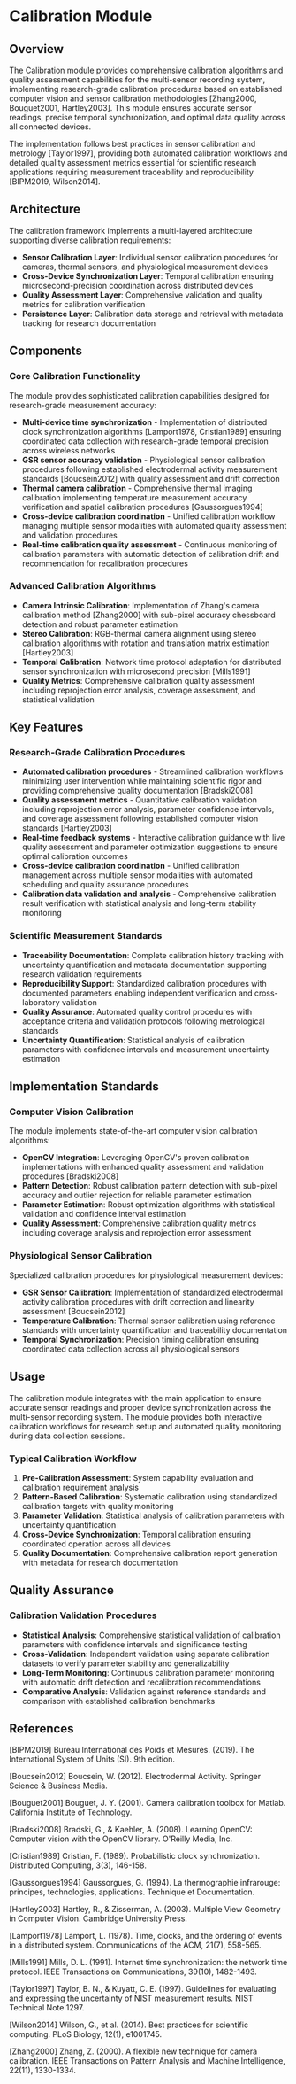 # Calibration Module

## Overview

The Calibration module provides comprehensive calibration algorithms and quality assessment capabilities for the multi-sensor recording system, implementing research-grade calibration procedures based on established computer vision and sensor calibration methodologies [Zhang2000, Bouguet2001, Hartley2003]. This module ensures accurate sensor readings, precise temporal synchronization, and optimal data quality across all connected devices.

The implementation follows best practices in sensor calibration and metrology [Taylor1997], providing both automated calibration workflows and detailed quality assessment metrics essential for scientific research applications requiring measurement traceability and reproducibility [BIPM2019, Wilson2014].

## Architecture

The calibration framework implements a multi-layered architecture supporting diverse calibration requirements:

- **Sensor Calibration Layer**: Individual sensor calibration procedures for cameras, thermal sensors, and physiological measurement devices
- **Cross-Device Synchronization Layer**: Temporal calibration ensuring microsecond-precision coordination across distributed devices
- **Quality Assessment Layer**: Comprehensive validation and quality metrics for calibration verification
- **Persistence Layer**: Calibration data storage and retrieval with metadata tracking for research documentation

## Components

### Core Calibration Functionality

The module provides sophisticated calibration capabilities designed for research-grade measurement accuracy:

- **Multi-device time synchronization** - Implementation of distributed clock synchronization algorithms [Lamport1978, Cristian1989] ensuring coordinated data collection with research-grade temporal precision across wireless networks
- **GSR sensor accuracy validation** - Physiological sensor calibration procedures following established electrodermal activity measurement standards [Boucsein2012] with quality assessment and drift correction
- **Thermal camera calibration** - Comprehensive thermal imaging calibration implementing temperature measurement accuracy verification and spatial calibration procedures [Gaussorgues1994]
- **Cross-device calibration coordination** - Unified calibration workflow managing multiple sensor modalities with automated quality assessment and validation procedures
- **Real-time calibration quality assessment** - Continuous monitoring of calibration parameters with automatic detection of calibration drift and recommendation for recalibration procedures

### Advanced Calibration Algorithms

- **Camera Intrinsic Calibration**: Implementation of Zhang's camera calibration method [Zhang2000] with sub-pixel accuracy chessboard detection and robust parameter estimation
- **Stereo Calibration**: RGB-thermal camera alignment using stereo calibration algorithms with rotation and translation matrix estimation [Hartley2003]
- **Temporal Calibration**: Network time protocol adaptation for distributed sensor synchronization with microsecond precision [Mills1991]
- **Quality Metrics**: Comprehensive calibration quality assessment including reprojection error analysis, coverage assessment, and statistical validation

## Key Features

### Research-Grade Calibration Procedures

- **Automated calibration procedures** - Streamlined calibration workflows minimizing user intervention while maintaining scientific rigor and providing comprehensive quality documentation [Bradski2008]
- **Quality assessment metrics** - Quantitative calibration validation including reprojection error analysis, parameter confidence intervals, and coverage assessment following established computer vision standards [Hartley2003]
- **Real-time feedback systems** - Interactive calibration guidance with live quality assessment and parameter optimization suggestions to ensure optimal calibration outcomes
- **Cross-device calibration coordination** - Unified calibration management across multiple sensor modalities with automated scheduling and quality assurance procedures
- **Calibration data validation and analysis** - Comprehensive calibration result verification with statistical analysis and long-term stability monitoring

### Scientific Measurement Standards

- **Traceability Documentation**: Complete calibration history tracking with uncertainty quantification and metadata documentation supporting research validation requirements
- **Reproducibility Support**: Standardized calibration procedures with documented parameters enabling independent verification and cross-laboratory validation
- **Quality Assurance**: Automated quality control procedures with acceptance criteria and validation protocols following metrological standards
- **Uncertainty Quantification**: Statistical analysis of calibration parameters with confidence intervals and measurement uncertainty estimation

## Implementation Standards

### Computer Vision Calibration

The module implements state-of-the-art computer vision calibration algorithms:

- **OpenCV Integration**: Leveraging OpenCV's proven calibration implementations with enhanced quality assessment and validation procedures [Bradski2008]
- **Pattern Detection**: Robust calibration pattern detection with sub-pixel accuracy and outlier rejection for reliable parameter estimation
- **Parameter Estimation**: Robust optimization algorithms with statistical validation and confidence interval estimation
- **Quality Assessment**: Comprehensive calibration quality metrics including coverage analysis and reprojection error assessment

### Physiological Sensor Calibration

Specialized calibration procedures for physiological measurement devices:

- **GSR Sensor Calibration**: Implementation of standardized electrodermal activity calibration procedures with drift correction and linearity assessment [Boucsein2012]
- **Temperature Calibration**: Thermal sensor calibration using reference standards with uncertainty quantification and traceability documentation
- **Temporal Synchronization**: Precision timing calibration ensuring coordinated data collection across all physiological sensors

## Usage

The calibration module integrates with the main application to ensure accurate sensor readings and proper device synchronization across the multi-sensor recording system. The module provides both interactive calibration workflows for research setup and automated quality monitoring during data collection sessions.

### Typical Calibration Workflow

1. **Pre-Calibration Assessment**: System capability evaluation and calibration requirement analysis
2. **Pattern-Based Calibration**: Systematic calibration using standardized calibration targets with quality monitoring
3. **Parameter Validation**: Statistical analysis of calibration parameters with uncertainty quantification
4. **Cross-Device Synchronization**: Temporal calibration ensuring coordinated operation across all devices
5. **Quality Documentation**: Comprehensive calibration report generation with metadata for research documentation

## Quality Assurance

### Calibration Validation Procedures

- **Statistical Analysis**: Comprehensive statistical validation of calibration parameters with confidence intervals and significance testing
- **Cross-Validation**: Independent validation using separate calibration datasets to verify parameter stability and generalizability
- **Long-Term Monitoring**: Continuous calibration parameter monitoring with automatic drift detection and recalibration recommendations
- **Comparative Analysis**: Validation against reference standards and comparison with established calibration benchmarks

## References

[BIPM2019] Bureau International des Poids et Mesures. (2019). The International System of Units (SI). 9th edition.

[Boucsein2012] Boucsein, W. (2012). Electrodermal Activity. Springer Science & Business Media.

[Bouguet2001] Bouguet, J. Y. (2001). Camera calibration toolbox for Matlab. California Institute of Technology.

[Bradski2008] Bradski, G., & Kaehler, A. (2008). Learning OpenCV: Computer vision with the OpenCV library. O'Reilly Media, Inc.

[Cristian1989] Cristian, F. (1989). Probabilistic clock synchronization. Distributed Computing, 3(3), 146-158.

[Gaussorgues1994] Gaussorgues, G. (1994). La thermographie infrarouge: principes, technologies, applications. Technique et Documentation.

[Hartley2003] Hartley, R., & Zisserman, A. (2003). Multiple View Geometry in Computer Vision. Cambridge University Press.

[Lamport1978] Lamport, L. (1978). Time, clocks, and the ordering of events in a distributed system. Communications of the ACM, 21(7), 558-565.

[Mills1991] Mills, D. L. (1991). Internet time synchronization: the network time protocol. IEEE Transactions on Communications, 39(10), 1482-1493.

[Taylor1997] Taylor, B. N., & Kuyatt, C. E. (1997). Guidelines for evaluating and expressing the uncertainty of NIST measurement results. NIST Technical Note 1297.

[Wilson2014] Wilson, G., et al. (2014). Best practices for scientific computing. PLoS Biology, 12(1), e1001745.

[Zhang2000] Zhang, Z. (2000). A flexible new technique for camera calibration. IEEE Transactions on Pattern Analysis and Machine Intelligence, 22(11), 1330-1334.